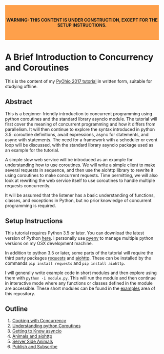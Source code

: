 <div style="background-color:rgba(255, 121, 0, 0.7); text-align:center; vertical-align: middle; padding:40px 0;">
<b>
WARNING: THIS CONTENT IS UNDER CONSTRUCTION, EXCEPT FOR THE SETUP
INSTRUCTIONS.
</b>
</div>

# A Brief Introduction to Concurrency and Coroutines

This is the content of my
[PyOhio 2017 tutorial](https://pyohio.org/schedule/presentation/289/)
in written form, suitable for studying offline.

## Abstract

This is a beginner-friendly introduction to concurrent programming using python
coroutines and the standard library asyncio module.
The tutorial will first cover the meaning of concurrent programming
and how it differs from parallelism.
It will then continue to explore the syntax introduced in python 3.5:
coroutine definitions, await expressions, async for statements, and
async with statements.
The need for a framework with a scheduler or event loop will be discussed,
with the standard library asyncio package used as an example for the tutorial.

A simple slow web service will be introduced as an example for understanding
how to use coroutines. We will write a simple client to make several
requests in sequence, and then use the aiohttp library to rewrite it using
coroutines to make concurrent requests.
Time permitting, we will also look at rewriting the web service itself
to use coroutines to handle multiple requests concurrently.

It will be assumed that the listener has a basic understanding of
functions, classes, and exceptions in Python, but no prior knowledge
of concurrent programming is required.

## Setup Instructions

This tutorial requires Python 3.5 or later. You can download the latest
version of Python [here](https://www.python.org/downloads/).
I personally use [pyenv](https://github.com/pyenv/pyenv) to manage multiple
python versions on my OSX development machine.

In addition to python 3.5 or later, some parts of the tutorial will require
the third party packages [requests](http://docs.python-requests.org/en/master/)
and [aiohttp](http://aiohttp.readthedocs.io/en/stable/). These can be installed
by the commands `pip install requests` and `pip install aiohttp`.

I will generally write example code in short modules and then explore using
them with `python -i module.py`. This will run the module and then continue
in interactive mode where any functions or classes defined in the module
are accessible. These short modules can be found in the [examples](examples)
area of this repository.

## Outline

1. [Cooking with Concurrency](cooking.md)
1. [Understanding python Coroutines](coroutines.md)
1. [Getting to Know asyncio](asyncio.md)
1. [Animals and aiohttp](animals.md)
1. [Server Side Animals](webserver.md)
1. [Publish and Subscribe](pubsub.md)
